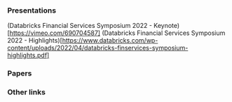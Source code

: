 ### Presentations

(Databricks Financial Services Symposium 2022 - Keynote)[https://vimeo.com/690704587]
(Databricks Financial Services Symposium 2022 - Highlights)[https://www.databricks.com/wp-content/uploads/2022/04/databricks-finservices-symposium-highlights.pdf]


### Papers

### Other links


<!--
**stephengoldbaum/stephengoldbaum** is a ✨ _special_ ✨ repository because its `README.md` (this file) appears on your GitHub profile.

Here are some ideas to get you started:

- 🔭 I’m currently working on ...
- 🌱 I’m currently learning ...
- 👯 I’m looking to collaborate on ...
- 🤔 I’m looking for help with ...
- 💬 Ask me about ...
- 📫 How to reach me: ...
- 😄 Pronouns: ...
- ⚡ Fun fact: ...
-->
